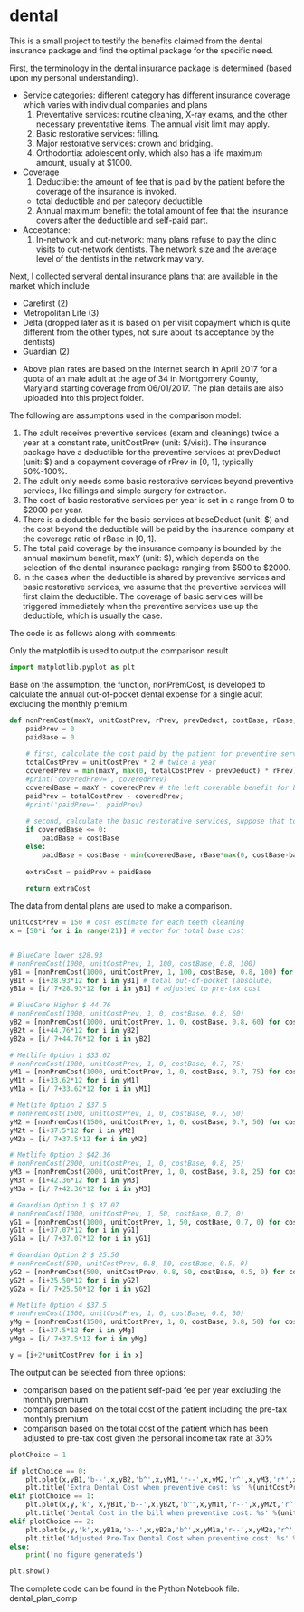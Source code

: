 # dental
This is a small project to testify the benefits claimed from the dental insurance package and find the optimal package for the specific need.

First, the terminology in the dental insurance package is determined (based upon my personal understanding). 
* Service categories: different category has different insurance coverage which varies with individual companies and plans
  1. Preventative services: routine cleaning, X-ray exams, and the other necessary preventative items. The annual visit limit may apply.
  2. Basic restorative services: filling.
  3. Major restorative services: crown and bridging.
  4. Orthodontia: adolescent only, which also has a life maximum amount, usually at \$1000.
* Coverage
  1. Deductible: the amount of fee that is paid by the patient before the coverage of the insurance is invoked.
    - total deductible and per category deductible
  2. Annual maximum benefit: the total amount of fee that the insurance covers after the deductible and self-paid part.
* Acceptance: 
  1. In-network and out-network: many plans refuse to pay the clinic visits to out-network dentists. The network size and the average level of the dentists in the network may vary.

Next, I collected serveral dental insurance plans that are available in the market which include
  * Carefirst (2)
  * Metropolitan Life (3)
  * Delta (dropped later as it is based on per visit copayment which is quite different from the other types, not sure about its acceptance by the dentists) 
  * Guardian (2)
- Above plan rates are based on the Internet search in April 2017 for a quota of an male adult at the age of 34 in Montgomery County, Maryland starting coverage from 06/01/2017. The plan details are also uploaded into this project folder.

The following are assumptions used in the comparison model:
1) The adult receives preventive services (exam and cleanings) twice a year at a constant rate, unitCostPrev (unit: \$/visit). The insurance package have a deductible for the preventive services at prevDeduct (unit: \$) and a copayment coverage of rPrev in [0, 1], typically 50%-100%.
2) The adult only needs some basic restorative services beyond preventive services, like fillings and simple surgery for extraction.
3) The cost of basic restorative services per year is set in a range from 0 to \$2000 per year.
4) There is a deductible for the basic services at baseDeduct (unit: \$) and the cost beyond the deductible will be paid by the insurance company at the coverage ratio of rBase in [0, 1].
5) The total paid coverage by the insurance company is bounded by the annual maximum benefit, maxY (unit: \$), which depends on the selection of the dental insurance package ranging from $500 to $2000.
6) In the cases when the deductible is shared by preventive services and basic restorative services, we assume that the preventive services will first claim the deductible. The coverage of basic services will be triggered immediately  when the preventive services use up the deductible, which is usually the case.

The code is as follows along with comments:

Only the matplotlib is used to output the comparison result
```python
import matplotlib.pyplot as plt
```

Base on the assumption, the function, nonPremCost, is developed to calculate the annual out-of-pocket dental expense for a single adult excluding the monthly premium.
```python
def nonPremCost(maxY, unitCostPrev, rPrev, prevDeduct, costBase, rBase, baseDeduct):
    paidPrev = 0
    paidBase = 0
    
    # first, calculate the cost paid by the patient for preventive services
    totalCostPrev = unitCostPrev * 2 # twice a year
    coveredPrev = min(maxY, max(0, totalCostPrev - prevDeduct) * rPrev) # the part covered by the insurance
    #print('coveredPrev=', coveredPrev)
    coveredBase = maxY - coveredPrev # the left coverable benefit for basic restorative services
    paidPrev = totalCostPrev - coveredPrev;
    #print('paidPrev=', paidPrev)
    
    # second, calculate the basic restorative services, suppose that total cost is costBase
    if coveredBase <= 0:
        paidBase = costBase
    else:
        paidBase = costBase - min(coveredBase, rBase*max(0, costBase-baseDeduct))
        
    extraCost = paidPrev + paidBase
    
    return extraCost  
```

The data from dental plans are used to make a comparison.
```python
unitCostPrev = 150 # cost estimate for each teeth cleaning
x = [50*i for i in range(21)] # vector for total base cost


# BlueCare lower $28.93
# nonPremCost(1000, unitCostPrev, 1, 100, costBase, 0.8, 100)
yB1 = [nonPremCost(1000, unitCostPrev, 1, 100, costBase, 0.8, 100) for costBase in x]
yB1t = [i+28.93*12 for i in yB1] # total out-of-pocket (absolute)
yB1a = [i/.7+28.93*12 for i in yB1] # adjusted to pre-tax cost

# BlueCare Higher $ 44.76
# nonPremCost(1000, unitCostPrev, 1, 0, costBase, 0.8, 60)
yB2 = [nonPremCost(1000, unitCostPrev, 1, 0, costBase, 0.8, 60) for costBase in x]
yB2t = [i+44.76*12 for i in yB2]
yB2a = [i/.7+44.76*12 for i in yB2]

# Metlife Option 1 $33.62
# nonPremCost(1000, unitCostPrev, 1, 0, costBase, 0.7, 75)
yM1 = [nonPremCost(1000, unitCostPrev, 1, 0, costBase, 0.7, 75) for costBase in x]
yM1t = [i+33.62*12 for i in yM1]
yM1a = [i/.7+33.62*12 for i in yM1]

# Metlife Option 2 $37.5
# nonPremCost(1500, unitCostPrev, 1, 0, costBase, 0.7, 50)
yM2 = [nonPremCost(1500, unitCostPrev, 1, 0, costBase, 0.7, 50) for costBase in x]
yM2t = [i+37.5*12 for i in yM2]
yM2a = [i/.7+37.5*12 for i in yM2]

# Metlife Option 3 $42.36
# nonPremCost(2000, unitCostPrev, 1, 0, costBase, 0.8, 25)
yM3 = [nonPremCost(2000, unitCostPrev, 1, 0, costBase, 0.8, 25) for costBase in x]
yM3t = [i+42.36*12 for i in yM3]
yM3a = [i/.7+42.36*12 for i in yM3]

# Guardian Option 1 $ 37.07
# nonPremCost(1000, unitCostPrev, 1, 50, costBase, 0.7, 0)
yG1 = [nonPremCost(1000, unitCostPrev, 1, 50, costBase, 0.7, 0) for costBase in x]
yG1t = [i+37.07*12 for i in yG1]
yG1a = [i/.7+37.07*12 for i in yG1]

# Guardian Option 2 $ 25.50
# nonPremCost(500, unitCostPrev, 0.8, 50, costBase, 0.5, 0)
yG2 = [nonPremCost(500, unitCostPrev, 0.8, 50, costBase, 0.5, 0) for costBase in x]
yG2t = [i+25.50*12 for i in yG2]
yG2a = [i/.7+25.50*12 for i in yG2]

# Metlife Option 4 $37.5
# nonPremCost(1500, unitCostPrev, 1, 0, costBase, 0.8, 50)
yMg = [nonPremCost(1500, unitCostPrev, 1, 0, costBase, 0.8, 50) for costBase in x]
yMgt = [i+37.5*12 for i in yMg]
yMga = [i/.7+37.5*12 for i in yMg]

y = [i+2*unitCostPrev for i in x]
```

The output can be selected from three options:
* comparison based on the patient self-paid fee per year excluding the monthly premium
* comparison based on the total cost of the patient including the pre-tax monthly premium
* comparison based on the total cost of the patient which has been adjusted to pre-tax cost given the personal income tax rate at 30%
```python
plotChoice = 1

if plotChoice == 0:
    plt.plot(x,yB1,'b--',x,yB2,'b^',x,yM1,'r--',x,yM2,'r^',x,yM3,'r*',x,yG1,'g--', x,yG2,'g^', x, yMg, 'ro')
    plt.title('Extra Dental Cost when preventive cost: %s' %(unitCostPrev*2))
elif plotChoice == 1:
    plt.plot(x,y,'k', x,yB1t,'b--',x,yB2t,'b^',x,yM1t,'r--',x,yM2t,'r^',x,yM3t,'r*',x,yG1t,'g--', x,yG2t,'g^')
    plt.title('Dental Cost in the bill when preventive cost: %s' %(unitCostPrev*2))
elif plotChoice == 2:
    plt.plot(x,y,'k',x,yB1a,'b--',x,yB2a,'b^',x,yM1a,'r--',x,yM2a,'r^',x,yM3a,'r*',x,yG1a,'g--', x,yG2a,'g^', x, yMga, 'ro')
    plt.title('Adjusted Pre-Tax Dental Cost when preventive cost: %s' %(unitCostPrev*2))
else:
    print('no figure generateds')

plt.show()
```
The complete code can be found in the Python Notebook file: dental_plan_comp
